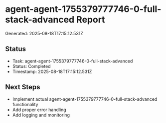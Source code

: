 # agent-agent-1755379777746-0-full-stack-advanced Report

Generated: 2025-08-18T17:15:12.531Z

## Status
- Task: agent-agent-1755379777746-0-full-stack-advanced
- Status: Completed
- Timestamp: 2025-08-18T17:15:12.531Z

## Next Steps
- Implement actual agent-agent-1755379777746-0-full-stack-advanced functionality
- Add proper error handling
- Add logging and monitoring
